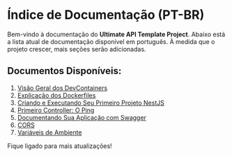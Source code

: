 # Índice de Documentação (PT-BR)

Bem-vindo à documentação do **Ultimate API Template Project**. Abaixo está a lista atual de documentação disponível em português. À medida que o projeto crescer, mais seções serão adicionadas.

## Documentos Disponíveis:

1. [Visão Geral dos DevContainers](devcontainers.md)
2. [Explicação dos Dockerfiles](dockerfiles.md)
3. [Criando e Executando Seu Primeiro Projeto NestJS](creating-project.md)
4. [Primeiro Controller: O Ping](first-controller.md)
5. [Documentando Sua Aplicação com Swagger](documentation.md)
6. [CORS](cors.md)
7. [Variáveis de Ambiente](environment-variables.md)

Fique ligado para mais atualizações!
